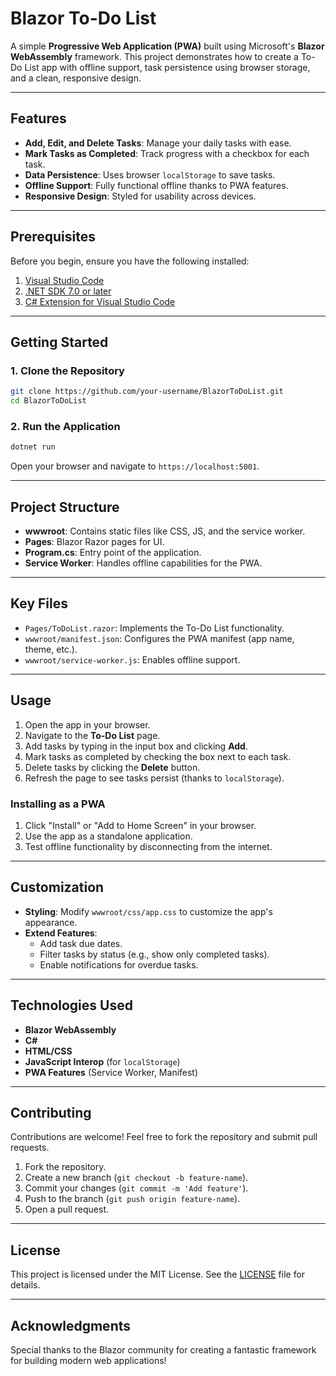 # Blazor To-Do List

A simple **Progressive Web Application (PWA)** built using Microsoft's **Blazor WebAssembly** framework. This project demonstrates how to create a To-Do List app with offline support, task persistence using browser storage, and a clean, responsive design.

---

## Features

- **Add, Edit, and Delete Tasks**: Manage your daily tasks with ease.
- **Mark Tasks as Completed**: Track progress with a checkbox for each task.
- **Data Persistence**: Uses browser `localStorage` to save tasks.
- **Offline Support**: Fully functional offline thanks to PWA features.
- **Responsive Design**: Styled for usability across devices.

---

## Prerequisites

Before you begin, ensure you have the following installed:

1. [Visual Studio Code](https://code.visualstudio.com/)
2. [.NET SDK 7.0 or later](https://dotnet.microsoft.com/download)
3. [C# Extension for Visual Studio Code](https://marketplace.visualstudio.com/items?itemName=ms-dotnettools.csharp)

---

## Getting Started

### 1. Clone the Repository
```bash
git clone https://github.com/your-username/BlazorToDoList.git
cd BlazorToDoList
```

### 2. Run the Application
```bash
dotnet run
```

Open your browser and navigate to `https://localhost:5001`.

---

## Project Structure

- **wwwroot**: Contains static files like CSS, JS, and the service worker.
- **Pages**: Blazor Razor pages for UI.
- **Program.cs**: Entry point of the application.
- **Service Worker**: Handles offline capabilities for the PWA.

---

## Key Files

- `Pages/ToDoList.razor`: Implements the To-Do List functionality.
- `wwwroot/manifest.json`: Configures the PWA manifest (app name, theme, etc.).
- `wwwroot/service-worker.js`: Enables offline support.

---

## Usage

1. Open the app in your browser.
2. Navigate to the **To-Do List** page.
3. Add tasks by typing in the input box and clicking **Add**.
4. Mark tasks as completed by checking the box next to each task.
5. Delete tasks by clicking the **Delete** button.
6. Refresh the page to see tasks persist (thanks to `localStorage`).

### Installing as a PWA

1. Click "Install" or "Add to Home Screen" in your browser.
2. Use the app as a standalone application.
3. Test offline functionality by disconnecting from the internet.

---

## Customization

- **Styling**: Modify `wwwroot/css/app.css` to customize the app's appearance.
- **Extend Features**:
  - Add task due dates.
  - Filter tasks by status (e.g., show only completed tasks).
  - Enable notifications for overdue tasks.

---

## Technologies Used

- **Blazor WebAssembly**
- **C#**
- **HTML/CSS**
- **JavaScript Interop** (for `localStorage`)
- **PWA Features** (Service Worker, Manifest)

---

## Contributing

Contributions are welcome! Feel free to fork the repository and submit pull requests.

1. Fork the repository.
2. Create a new branch (`git checkout -b feature-name`).
3. Commit your changes (`git commit -m 'Add feature'`).
4. Push to the branch (`git push origin feature-name`).
5. Open a pull request.

---

## License

This project is licensed under the MIT License. See the [LICENSE](LICENSE) file for details.

---

## Acknowledgments

Special thanks to the Blazor community for creating a fantastic framework for building modern web applications!
